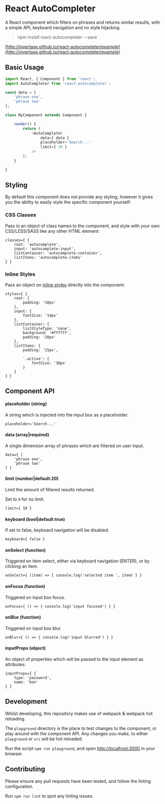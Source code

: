 # React AutoCompleter

A React component which filters on phrases and returns similar results, with a simple API, keyboard navigation and no style hijacking.

> npm install react-autocompleter --save

[http://invertase.github.io/react-autocompleter/example](http://invertase.github.io/react-autocompleter/example)

## Basic Usage

```javascript
import React, { Component } from 'react';
import AutoCompleter from 'react-autocompleter';

const data = [
    'phrase one',
    'phrase two'
];

class MyComponent extends Component {

    render() {
        return (
            <AutoCompleter
                data={ data }
                placeholder='Search...'
                limit={ 10 }
            />
        );
    }

}
```

## Styling

By default this component does not provide any styling, however it gives you the ability to easily style the specific component yourself:

### CSS Classes

Pass in an object of class names to the component, and style with your own CSS/LESS/SASS like any other HTML element:

```
classes={ {
    root: 'autocomplete',
    input: 'autocomplete-input',
    listContainer: 'autocomplete-container',
    listItems: 'autocomplete-items'
} }
```

### Inline Styles

Pass an object on [inline styles](https://facebook.github.io/react/tips/inline-styles.html) directly into the component:

```
styles={ {
    root: {
        padding: '10px'
    },
	input: {
		fontSize: '14px'
	},
	listContainer: {
		listStyleType: 'none',
		background: '#ffffff',
		padding: '20px'
	},
	listItems: {
		padding: '15px',

		'.active': {
			fontSize: '30px'
		}
	}
} }
```

## Component API

#### placeholder (string)

A string which is injected into the input box as a placeholder.

```
placeholder='Search...'
```

#### data (array|required)

A single dimension array of phrases which are filtered on user input.

```
data={ [
    'phrase one',
    'phrase two'
] }
```

#### limit (number|default:20)

Limit the amount of filtered results returned.

Set to `0` for no limit.

```
limit={ 10 }
```

#### keyboard (bool|default:true)

If set to false, keyboard navigation will be disabled.

```
keyboard={ false }
```

#### onSelect (function)

Triggered on item select, either via keyboard navigation (ENTER), or by clicking an item.

```
onSelect={ (item) => { console.log('selected item ', item) } }
```

#### onFocus (function)

Triggered on input box focus.

```
onFocus={ () => { console.log('input focused') } }
```

#### onBlur (function)

Triggered on input box blur.

```
onBlur={ () => { console.log('input blurred') } }
```

#### inputProps (object)

An object of properties which will be passed to the input element as attributes:

```
inputProps={ {
    type: 'password',
    name: 'bon'
} }
```

## Development

Whilst developing, this repository makes use of webpack & webpack hot reloading.

The `playground` directory is the place to test changes to the component, or play around with the component API. Any changes you make, to either `playground` or `src` will be hot reloaded.

Run the script `npm run playground`, and open [http://localhost:3000](http://localhost:3000) in your browser.

## Contributing

Please ensure any pull requests have been tested, and follow the linting configuration.

Run `npm run lint` to spot any linting issues.